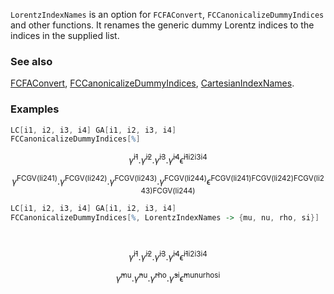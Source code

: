 `LorentzIndexNames` is an option for `FCFAConvert`, `FCCanonicalizeDummyIndices` and other functions. It renames the generic dummy Lorentz indices to the indices in the supplied list.

### See also

[FCFAConvert](FCFAConvert), [FCCanonicalizeDummyIndices](FCCanonicalizeDummyIndices), [CartesianIndexNames](CartesianIndexNames).

### Examples

```mathematica
LC[i1, i2, i3, i4] GA[i1, i2, i3, i4]
FCCanonicalizeDummyIndices[%]
```

$$\bar{\gamma }^{\text{i1}}.\bar{\gamma }^{\text{i2}}.\bar{\gamma }^{\text{i3}}.\bar{\gamma }^{\text{i4}} \bar{\epsilon }^{\text{i1}\text{i2}\text{i3}\text{i4}}$$

$$\bar{\gamma }^{\text{FCGV}(\text{li241})}.\bar{\gamma }^{\text{FCGV}(\text{li242})}.\bar{\gamma }^{\text{FCGV}(\text{li243})}.\bar{\gamma }^{\text{FCGV}(\text{li244})} \bar{\epsilon }^{\text{FCGV}(\text{li241})\text{FCGV}(\text{li242})\text{FCGV}(\text{li243})\text{FCGV}(\text{li244})}$$

```mathematica
LC[i1, i2, i3, i4] GA[i1, i2, i3, i4]
FCCanonicalizeDummyIndices[%, LorentzIndexNames -> {mu, nu, rho, si}] 
  
 

```

$$\bar{\gamma }^{\text{i1}}.\bar{\gamma }^{\text{i2}}.\bar{\gamma }^{\text{i3}}.\bar{\gamma }^{\text{i4}} \bar{\epsilon }^{\text{i1}\text{i2}\text{i3}\text{i4}}$$

$$\bar{\gamma }^{\text{mu}}.\bar{\gamma }^{\text{nu}}.\bar{\gamma }^{\text{rho}}.\bar{\gamma }^{\text{si}} \bar{\epsilon }^{\text{mu}\text{nu}\text{rho}\text{si}}$$